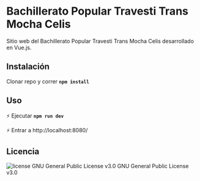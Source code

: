 # Bachillerato Popular Travesti Trans Mocha Celis

Sitio web del Bachillerato Popular Travesti Trans Mocha Celis desarrollado en Vue.js. 

## Instalación

Clonar repo y correr 
**`npm install`**

## Uso

 :zap: Ejecutar **`npm run dev`**

 :zap: Entrar a  http://localhost:8080/

## Licencia
<img src="https://img.shields.io/badge/license-GPL--3-brightgreen" alt="license GNU General Public License v3.0">   GNU General Public License v3.0
